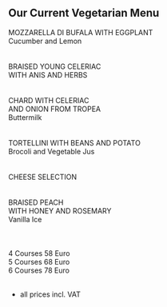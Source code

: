 ## Our Current Vegetarian Menu

MOZZARELLA DI BUFALA WITH EGGPLANT  
Cucumber and Lemon  
<br>
<br>
BRAISED YOUNG CELERIAC  
WITH ANIS AND HERBS  
<br>
<br>
CHARD WITH CELERIAC  
AND ONION FROM TROPEA  
Buttermilk  
<br>
<br>
TORTELLINI WITH BEANS AND POTATO  
Brocoli and Vegetable Jus  
<br>
<br>
CHEESE SELECTION  
<br>
<br>
BRAISED PEACH  
WITH HONEY AND ROSEMARY  
Vanilla Ice  
<br>
<br>
<br>
4 Courses 58 Euro  
5 Courses 68 Euro  
6 Courses 78 Euro  
<br>
* all prices incl. VAT
